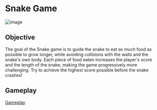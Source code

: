 # Snake Game
![image](https://github.com/user-attachments/assets/6ccd00a1-a1dd-4665-b5d6-d868616bf8ad)

## Objective

The goal of the Snake game is to guide the snake to eat as much food as possible to grow longer, while avoiding collisions with the walls and the snake's own body. Each piece of food eaten increases the player's score and the length of the snake, making the game progressively more challenging. Try to achieve the highest score possible before the snake crashes!

## Gameplay

[Gameplay](https://github.com/user-attachments/assets/d65b299a-07ee-43af-948e-21d78fcdc570)

